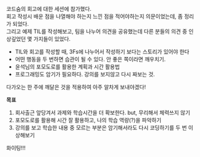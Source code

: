 코드숨의 회고에 대한 세션에 참가했다.   
회고 작성시 배운 점을 나열해야 하는지 느낀 점을 적어야하는지 의문이었는데, 좀 정리가 되었다.   
그리고 예제 TIL를 작성해보고, 팀을 나누어 의견을 공유했는데 다른 분들의 의견 중 인상깊었던 몇 가지들이 있었다. 

- TIL와 회고를 작성할 때, 3Fs에 나누어서 작성하기 보다는 스토리가 있어야 한다
- 어떤 행동을 두 번하면 습관이 될 수 있다. 안 좋은 쪽이라면 깨우치기.
- 윤석님의 포모도로를 활용한 계획과 시간 활용법
- 프로그래밍도 암기가 필요하다. 강의를 보지않고 다시 짜보는 것.

다가오는 한 주에 깨달은 것을 적용하여 아주 알차게 보내야겠다!

**목표**
1. 회사출근 앞당겨서 과제와 학습시간을 더 확보한다. but, 무리해서 체력쓰지 않기
2. 포모도로를 활용해 시간 잘 활용하고, 나의 학습 역량(?)을 파악하기
3. 강의를 보고 학습한 내용 중 모르는 부분은 암기해서라도 다시 코딩하기를 두 번 이상해보기

화이팅!!!
